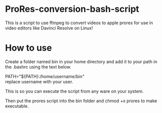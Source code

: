 # ProRes-conversion-bash-script
This is a script to use ffmpeg to convert videos to apple prores for use in video editors like Davinci Resolve on Linux!

# How to use

Create a folder named bin in your home directory and add it to your path in the .bashrc using the text below.

PATH="${PATH}:/home/username/bin"  
replace username with your user.

This is so you can execute the script from any ware on your system.

Then put the prores script into the bin folder and chmod +x prores to make executable.
